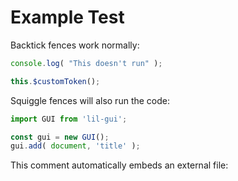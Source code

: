# Example Test

Backtick fences work normally:

```js
console.log( "This doesn't run" );

this.$customToken();
```

Squiggle fences will also run the code:

~~~js
import GUI from 'lil-gui';

const gui = new GUI();
gui.add( document, 'title' );
~~~

This comment automatically embeds an external file:

<!-- show ../../scripts/examples.js -->

